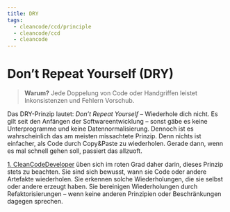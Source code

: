 ```yaml
---
title: DRY
tags:
  - cleancode/ccd/principle
  - cleancode/ccd
  - cleancode
---
```

# Don’t Repeat Yourself (DRY)

>**Warum?**
>Jede Doppelung von Code oder Handgriffen leistet Inkonsistenzen und Fehlern Vorschub.

Das DRY-Prinzip lautet: _Don’t Repeat Yourself_ – Wiederhole dich nicht. Es gilt seit den Anfängen der Softwareentwicklung – sonst gäbe es keine Unterprogramme und keine Datennormalisierung. Dennoch ist es wahrscheinlich das am meisten missachtete Prinzip. Denn nichts ist einfacher, als Code durch Copy&Paste zu wiederholen. Gerade dann, wenn es mal schnell gehen soll, passiert das allzuoft.

[1. CleanCodeDeveloper](docs/main/CleanCode/1.%20CleanCodeDeveloper/1.%20CleanCodeDeveloper.md) üben sich im roten Grad daher darin, dieses Prinzip stets zu beachten. Sie sind sich bewusst, wann sie Code oder andere Artefakte wiederholen. Sie erkennen solche Wiederholungen, die sie selbst oder andere erzeugt haben. Sie bereinigen Wiederholungen durch Refaktorisierungen – wenn keine anderen Prinzipien oder Beschränkungen dagegen sprechen.